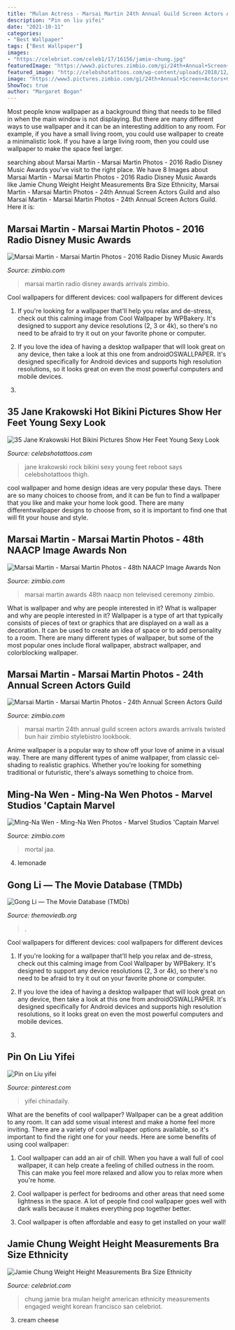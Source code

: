 ```yaml
---
title: "Mulan Actress - Marsai Martin 24th Annual Guild Screen Actors Awards Arrivals Twisted Bun Hair Zimbio Stylebistro Lookbook"
description: "Pin on liu yifei"
date: "2021-10-11"
categories:
- "Best Wallpaper"
tags: ["Best Wallpaper"]
images:
- "https://celebriot.com/celeb1/17/16156/jamie-chung.jpg"
featuredImage: "https://www3.pictures.zimbio.com/gi/24th+Annual+Screen+Actors+Guild+Awards+Arrivals+5vQi3sGTG5-x.jpg"
featured_image: "http://celebshotattoos.com/wp-content/uploads/2018/12/Jane-Krakowski-Thigh-Photos.jpg"
image: "https://www3.pictures.zimbio.com/gi/24th+Annual+Screen+Actors+Guild+Awards+Arrivals+5vQi3sGTG5-x.jpg"
ShowToc: true
author: "Margaret Bogan"
---
```



Most people know wallpaper as a background thing that needs to be filled in when the main window is not displaying. But there are many different ways to use wallpaper and it can be an interesting addition to any room. For example, if you have a small living room, you could use wallpaper to create a minimalistic look. If you have a large living room, then you could use wallpaper to make the space feel larger.

	

		
searching about Marsai Martin - Marsai Martin Photos - 2016 Radio Disney Music Awards you've visit to the right place. We have 8 Images about Marsai Martin - Marsai Martin Photos - 2016 Radio Disney Music Awards like Jamie Chung Weight Height Measurements Bra Size Ethnicity, Marsai Martin - Marsai Martin Photos - 24th Annual Screen Actors Guild and also Marsai Martin - Marsai Martin Photos - 24th Annual Screen Actors Guild. Here it is:
		
    
## Marsai Martin - Marsai Martin Photos - 2016 Radio Disney Music Awards

<img loading=lazy src="https://www4.pictures.zimbio.com/gi/2016+Radio+Disney+Music+Awards+Arrivals+kD_UBzKuxNex.jpg" onerror="this.onerror=null;this.src='https://tse2.mm.bing.net/th?id=OIP.-RPPNc-avNHY91vID-E4ZAHaLH&amp;pid=15.1';" alt="Marsai Martin - Marsai Martin Photos - 2016 Radio Disney Music Awards">

_Source: zimbio.com_

>marsai martin radio disney awards arrivals zimbio. 

	

Cool wallpapers for different devices:
cool wallpapers for different devices 

1. If you're looking for a wallpaper that'll help you relax and de-stress, check out this calming image from Cool Wallpaper by WPBakery. It's designed to support any device resolutions (2, 3 or 4k), so there's no need to be afraid to try it out on your favorite phone or computer.

2. If you love the idea of having a desktop wallpaper that will look great on any device, then take a look at this one from androidOSWALLPAPER. It's designed specifically for Android devices and supports high resolution resolutions, so it looks great on even the most powerful computers and mobile devices.

3.

    
## 35 Jane Krakowski Hot Bikini Pictures Show Her Feet Young Sexy Look

<img loading=lazy src="http://celebshotattoos.com/wp-content/uploads/2018/12/Jane-Krakowski-Thigh-Photos.jpg" onerror="this.onerror=null;this.src='https://tse4.mm.bing.net/th?id=OIP.9ioQOovfuomGcqrQlhDYvAHaKb&amp;pid=15.1';" alt="35 Jane Krakowski Hot Bikini Pictures Show Her Feet Young Sexy Look">

_Source: celebshotattoos.com_

>jane krakowski rock bikini sexy young feet reboot says celebshotattoos thigh. 

	

cool wallpaper and home design ideas are very popular these days. There are so many choices to choose from, and it can be fun to find a wallpaper that you like and make your home look good. There are many differentwallpaper designs to choose from, so it is important to find one that will fit your house and style.

    
## Marsai Martin - Marsai Martin Photos - 48th NAACP Image Awards Non

<img loading=lazy src="https://www2.pictures.zimbio.com/gi/48th+NAACP+Image+Awards+Non+Televised+Awards+N4KJFw_oZ42x.jpg" onerror="this.onerror=null;this.src='https://tse3.mm.bing.net/th?id=OIP.55EJUc0NSwq204h4e_nLyAHaKo&amp;pid=15.1';" alt="Marsai Martin - Marsai Martin Photos - 48th NAACP Image Awards Non">

_Source: zimbio.com_

>marsai martin awards 48th naacp non televised ceremony zimbio. 

	

What is wallpaper and why are people interested in it?
What is wallpaper and why are people interested in it?
Wallpaper is a type of art that typically consists of pieces of text or graphics that are displayed on a wall as a decoration. It can be used to create an idea of space or to add personality to a room. There are many different types of wallpaper, but some of the most popular ones include floral wallpaper, abstract wallpaper, and colorblocking wallpaper.

    
## Marsai Martin - Marsai Martin Photos - 24th Annual Screen Actors Guild

<img loading=lazy src="https://www3.pictures.zimbio.com/gi/24th+Annual+Screen+Actors+Guild+Awards+Arrivals+5vQi3sGTG5-x.jpg" onerror="this.onerror=null;this.src='https://tse4.mm.bing.net/th?id=OIP.HyjBC_yZVL64jrgQWqu8fwHaLG&amp;pid=15.1';" alt="Marsai Martin - Marsai Martin Photos - 24th Annual Screen Actors Guild">

_Source: zimbio.com_

>marsai martin 24th annual guild screen actors awards arrivals twisted bun hair zimbio stylebistro lookbook. 

	

Anime wallpaper is a popular way to show off your love of anime in a visual way. There are many different types of anime wallpaper, from classic cel-shading to realistic graphics. Whether you're looking for something traditional or futuristic, there's always something to choice from.

    
## Ming-Na Wen - Ming-Na Wen Photos - Marvel Studios &#039;Captain Marvel

<img loading=lazy src="https://www2.pictures.zimbio.com/gi/Marvel+Studios+Captain+Marvel+Premiere+Arrivals+rgRkUkVV644x.jpg" onerror="this.onerror=null;this.src='https://tse3.mm.bing.net/th?id=OIP.9KAOzGRX7JGoe9PKoqVDdAHaLG&amp;pid=15.1';" alt="Ming-Na Wen - Ming-Na Wen Photos - Marvel Studios &#039;Captain Marvel">

_Source: zimbio.com_

>mortal jaa. 

	

4. lemonade 

    
## Gong Li — The Movie Database (TMDb)

<img loading=lazy src="https://www.themoviedb.org/t/p/w600_and_h900_bestv2/uP3Fs3QUsGBxhNqGFWMnN1Z2l8z.jpg" onerror="this.onerror=null;this.src='https://tse2.mm.bing.net/th?id=OIP.Bp-DyRh0auHzXSgvqTJimAHaLH&amp;pid=15.1';" alt="Gong Li — The Movie Database (TMDb)">

_Source: themoviedb.org_

>. 

	

Cool wallpapers for different devices:
cool wallpapers for different devices 

1. If you're looking for a wallpaper that'll help you relax and de-stress, check out this calming image from Cool Wallpaper by WPBakery. It's designed to support any device resolutions (2, 3 or 4k), so there's no need to be afraid to try it out on your favorite phone or computer.

2. If you love the idea of having a desktop wallpaper that will look great on any device, then take a look at this one from androidOSWALLPAPER. It's designed specifically for Android devices and supports high resolution resolutions, so it looks great on even the most powerful computers and mobile devices.

3.

    
## Pin On Liu Yifei

<img loading=lazy src="https://i.pinimg.com/1200x/91/70/92/9170928f05fe8e04d7bb458354ef1820.jpg" onerror="this.onerror=null;this.src='https://tse2.mm.bing.net/th?id=OIP.Z0UjMueQ31izVi4qUL9KkwHaJ3&amp;pid=15.1';" alt="Pin on Liu yifei">

_Source: pinterest.com_

>yifei chinadaily. 

	

What are the benefits of cool wallpaper?
Wallpaper can be a great addition to any room. It can add some visual interest and make a home feel more inviting. There are a variety of cool wallpaper options available, so it's important to find the right one for your needs. Here are some benefits of using cool wallpaper: 
1. Cool wallpaper can add an air of chill. When you have a wall full of cool wallpaper, it can help create a feeling of chilled outness in the room. This can make you feel more relaxed and allow you to relax more when you're home. 

2. Cool wallpaper is perfect for bedrooms and other areas that need some lightness in the space. A lot of people find cool wallpaper goes well with dark walls because it makes everything pop together better. 

3. Cool wallpaper is often affordable and easy to get installed on your wall!

    
## Jamie Chung Weight Height Measurements Bra Size Ethnicity

<img loading=lazy src="https://celebriot.com/celeb1/17/16156/jamie-chung.jpg" onerror="this.onerror=null;this.src='https://tse4.mm.bing.net/th?id=OIP.uGpPvh6GGBodioqwLluXIAHaKW&amp;pid=15.1';" alt="Jamie Chung Weight Height Measurements Bra Size Ethnicity">

_Source: celebriot.com_

>chung jamie bra mulan height american ethnicity measurements engaged weight korean francisco san celebriot. 

	

3. cream cheese 

